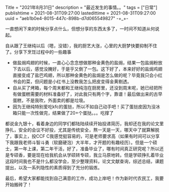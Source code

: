 Title = "2021年8月31日"
description = "最近发生的事情。。"
tags = ["日常"]
publishtime = 2021-08-31T09:27:00
lastedittime = 2021-08-31T09:27:00
uuid = "aeb1b0e4-8015-447c-898b-d7d065549827"
-+_+-





一直想闲下来的时候分享点什么，但想分享的东西太多了，一时间不知道从何说起。

自从跟了王继纯以后（嗯，没错），我的厨艺大涨，心里的大厨梦快要抑制不住了。分享下烹饪过程中的一些趣事

- 做盐焗鸡翅的时候，一直心心念念想做那种金黄色的盐焗，结果一包盐焗粉放下去以后，感觉没腌好，于是乎又倒了一包。这下好了，本来好好的盐焗鸡翅直接变成了盐巴鸡翅，所以那种金黄色的盐焗是怎么做的呢？毕竟我只会小红书会的菜，但问题是小红书上没教我怎么把皮变得金黄剔透。
- 自从买了烤箱，每个周末都和王继纯泡在厨房里，还没到周末呢，她已经把所有做蛋糕需要的材料准备好了，对此我只有两个字，靠谱！最后做出来的古早蛋糕，不是我吹，外面卖的都是垃圾。
- 因为王继纯特别爱吃kfc的蛋挞，所以不如自己动手吧！买了蛋挞皮因为没冰箱只能一次性做完，结果做了20+个蛋挞。。。吃撑了

都说金九银十，看着身边的同学们都陆陆续续开始投递简历，我却还在我的论文里挣扎，安全的会议不好投，尤其是传统安全，熬一天是一天，哪天中了就算解脱了，事实上，投CCF C我感觉挺容易的，可是老师要求高（如果有时间可以分享下我跟我老师斗智斗勇（软磨硬泡）大半年，才开题的有趣经历）。但是一个硕士，第一年上课，第二年干活，好了，准备毕业了，哪有时间真正研究呢？所以还是专硕香，要是现在给我机会从学硕转专硕，我立马原地转。但是学硕挣扎着毕业这段时间我也不是什么都没学会，至少整理资料，论文文献查询，综述总结，课题提出，以及一系列隐性的素质得到了充分的锻炼。

最后，希望大家都能找到自己满意的工作，成功上岸吧！作为新时代农民工，我要开始搬砖了！

